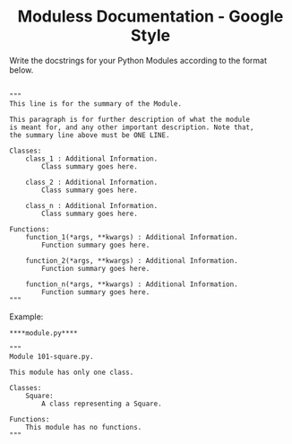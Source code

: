 <h1 align="center">Moduless Documentation - Google Style</h1>
Write the docstrings for your Python Modules according to the format below. <br /> <br />

```
"""
This line is for the summary of the Module.

This paragraph is for further description of what the module
is meant for, and any other important description. Note that,
the summary line above must be ONE LINE.

Classes:
    class_1 : Additional Information.
        Class summary goes here.
    
    class_2 : Additional Information.
        Class summary goes here.

    class_n : Additional Information.
        Class summary goes here.

Functions:
    function_1(*args, **kwargs) : Additional Information.
        Function summary goes here.

    function_2(*args, **kwargs) : Additional Information.
        Function summary goes here.

    function_n(*args, **kwargs) : Additional Information.
        Function summary goes here.
"""
```

<p>Example: </p>

```
****module.py****

"""
Module 101-square.py.

This module has only one class.

Classes:
    Square:
        A class representing a Square.

Functions:
    This module has no functions.
"""
```
